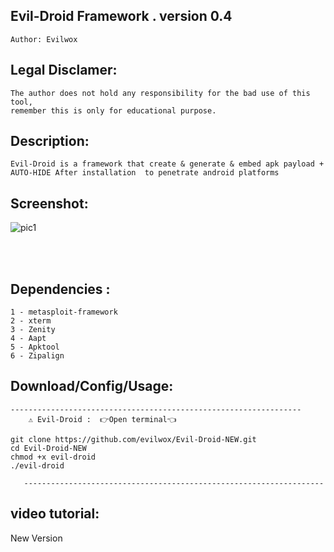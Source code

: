 ## Evil-Droid Framework . version 0.4 
    Author: Evilwox

## Legal Disclamer:
    The author does not hold any responsibility for the bad use of this tool,
    remember this is only for educational purpose.

## Description:
    Evil-Droid is a framework that create & generate & embed apk payload + AUTO-HIDE After installation  to penetrate android platforms
 
## Screenshot:
![pic1](https://i.imgur.com/VFr2Dgo.png)

<br /><br />

## Dependencies :
    1 - metasploit-framework
	2 - xterm
	3 - Zenity
	4 - Aapt
	5 - Apktool
	6 - Zipalign

## Download/Config/Usage:
        
	----------------------------------------------------------------- 
        ⚠️ Evil-Droid :  👉️Open terminal👈                                 
                                                                          
    git clone https://github.com/evilwox/Evil-Droid-NEW.git               
    cd Evil-Droid-NEW                                                     
    chmod +x evil-droid                                                   
    ./evil-droid                                                          
                                                                          
       -------------------------------------------------------------------   
      

## video tutorial: 
 New Version
